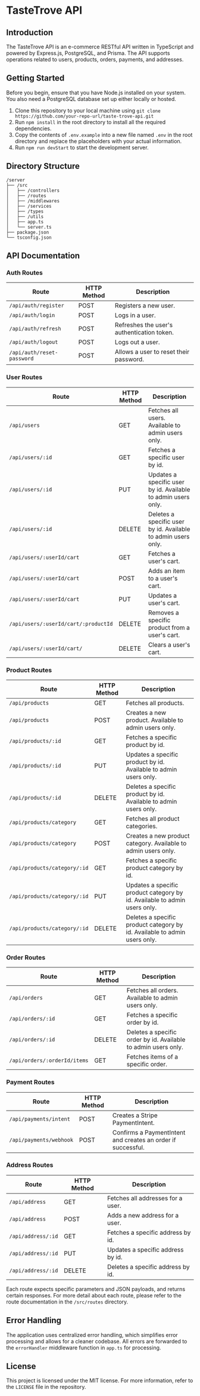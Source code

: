 # TasteTrove API

## Introduction

The TasteTrove API is an e-commerce RESTful API written in TypeScript and powered by Express.js, PostgreSQL, and Prisma. The API supports operations related to users, products, orders, payments, and addresses.

## Getting Started

Before you begin, ensure that you have Node.js installed on your system. You also need a PostgreSQL database set up either locally or hosted.

1. Clone this repository to your local machine using `git clone https://github.com/your-repo-url/taste-trove-api.git`
2. Run `npm install` in the root directory to install all the required dependencies.
3. Copy the contents of `.env.example` into a new file named `.env` in the root directory and replace the placeholders with your actual information.
4. Run `npm run devStart` to start the development server.

## Directory Structure

```
/server
├── /src
│   ├── /controllers
│   ├── /routes
│   ├── /middlewares
│   ├── /services
│   ├── /types
│   ├── /utils
│   ├── app.ts
│   └── server.ts
├── package.json
└── tsconfig.json
```

## API Documentation

### Auth Routes

| Route                        | HTTP Method | Description                                |
| ---------------------------- | ----------- | ------------------------------------------ |
| `/api/auth/register`       | POST        | Registers a new user.                      |
| `/api/auth/login`          | POST        | Logs in a user.                            |
| `/api/auth/refresh`        | POST        | Refreshes the user's authentication token. |
| `/api/auth/logout`         | POST        | Logs out a user.                           |
| `/api/auth/reset-password` | POST        | Allows a user to reset their password.     |

### User Routes

| Route                                  | HTTP Method | Description                                                   |
| -------------------------------------- | ----------- | ------------------------------------------------------------- |
| `/api/users`                         | GET         | Fetches all users. Available to admin users only.             |
| `/api/users/:id`                     | GET         | Fetches a specific user by id.                                |
| `/api/users/:id`                     | PUT         | Updates a specific user by id. Available to admin users only. |
| `/api/users/:id`                     | DELETE      | Deletes a specific user by id. Available to admin users only. |
| `/api/users/:userId/cart`            | GET         | Fetches a user's cart.                                        |
| `/api/users/:userId/cart`            | POST        | Adds an item to a user's cart.                                |
| `/api/users/:userId/cart`            | PUT         | Updates a user's cart.                                        |
| `/api/users/:userId/cart/:productId` | DELETE      | Removes a specific product from a user's cart.                |
| `/api/users/:userId/cart/`           | DELETE      | Clears a user's cart.                                         |

### Product Routes

| Route                          | HTTP Method | Description                                                               |
| ------------------------------ | ----------- | ------------------------------------------------------------------------- |
| `/api/products`              | GET         | Fetches all products.                                                     |
| `/api/products`              | POST        | Creates a new product. Available to admin users only.                     |
| `/api/products/:id`          | GET         | Fetches a specific product by id.                                         |
| `/api/products/:id`          | PUT         | Updates a specific product by id. Available to admin users only.          |
| `/api/products/:id`          | DELETE      | Deletes a specific product by id. Available to admin users only.          |
| `/api/products/category`     | GET         | Fetches all product categories.                                           |
| `/api/products/category`     | POST        | Creates a new product category. Available to admin users only.            |
| `/api/products/category/:id` | GET         | Fetches a specific product category by id.                                |
| `/api/products/category/:id` | PUT         | Updates a specific product category by id. Available to admin users only. |
| `/api/products/category/:id` | DELETE      | Deletes a specific product category by id. Available to admin users only. |

### Order Routes

| Route                          | HTTP Method | Description                                                    |
| ------------------------------ | ----------- | -------------------------------------------------------------- |
| `/api/orders`                | GET         | Fetches all orders. Available to admin users only.             |
| `/api/orders/:id`            | GET         | Fetches a specific order by id.                                |
| `/api/orders/:id`            | DELETE      | Deletes a specific order by id. Available to admin users only. |
| `/api/orders/:orderId/items` | GET         | Fetches items of a specific order.                             |

### Payment Routes

| Route                     | HTTP Method | Description                                                  |
| ------------------------- | ----------- | ------------------------------------------------------------ |
| `/api/payments/intent`  | POST        | Creates a Stripe PaymentIntent.                              |
| `/api/payments/webhook` | POST        | Confirms a PaymentIntent and creates an order if successful. |

### Address Routes

| Route                | HTTP Method | Description                       |
| -------------------- | ----------- | --------------------------------- |
| `/api/address`     | GET         | Fetches all addresses for a user. |
| `/api/address`     | POST        | Adds a new address for a user.    |
| `/api/address/:id` | GET         | Fetches a specific address by id. |
| `/api/address/:id` | PUT         | Updates a specific address by id. |
| `/api/address/:id` | DELETE      | Deletes a specific address by id. |

Each route expects specific parameters and JSON payloads, and returns certain responses. For more detail about each route, please refer to the route documentation in the `/src/routes` directory.

## Error Handling

The application uses centralized error handling, which simplifies error processing and allows for a cleaner codebase. All errors are forwarded to the `errorHandler` middleware function in `app.ts` for processing.

## License

This project is licensed under the MIT license. For more information, refer to the `LICENSE` file in the repository.
